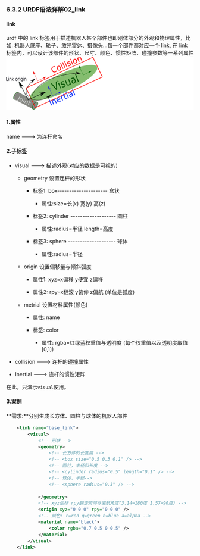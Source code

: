 ### 6.3.2 URDF语法详解02\_link

#### link

urdf 中的 link 标签用于描述机器人某个部件也即刚体部分的外观和物理属性，比如: 机器人底座、轮子、激光雷达、摄像头...每一个部件都对应一个 link, 在 link 标签内，可以设计该部件的形状、尺寸、颜色、惯性矩阵、碰撞参数等一系列属性![](/assets/官方01_link.png)

#### 1.属性

name ---&gt; 为连杆命名

#### 2.子标签

* visual ---&gt; 描述外观\(对应的数据是可视的\)

  * geometry 设置连杆的形状

    * 标签1: box--------------------- 盒状

      * 属性:size=长\(x\) 宽\(y\) 高\(z\)

    * 标签2: cylinder ------------------- 圆柱

      * 属性:radius=半径 length=高度

    * 标签3: sphere -------------------- 球体

      * 属性:radius=半径

  * origin 设置偏移量与倾斜弧度

    * 属性1: xyz=x偏移 y便宜 z偏移

    * 属性2: rpy=x翻滚 y俯仰 z偏航 \(单位是弧度\)

  * metrial 设置材料属性\(颜色\)

    * 属性: name

    * 标签: color

      * 属性: rgba=红绿蓝权重值与透明度 \(每个权重值以及透明度取值\[0,1\]\)

* collision ---&gt; 连杆的碰撞属性

* Inertial ---&gt; 连杆的惯性矩阵

在此，只演示`visual`使用。

#### 3.案例

**需求:**分别生成长方体、圆柱与球体的机器人部件

```xml
    <link name="base_link">
        <visual>
            <!-- 形状 -->
            <geometry>
                <!-- 长方体的长宽高 -->
                <!-- <box size="0.5 0.3 0.1" /> -->
                <!-- 圆柱，半径和长度 -->
                <!-- <cylinder radius="0.5" length="0.1" /> -->
                <!-- 球体，半径-->
                <!-- <sphere radius="0.3" /> -->

            </geometry>
            <!-- xyz坐标 rpy翻滚俯仰与偏航角度(3.14=180度 1.57=90度) -->
            <origin xyz="0 0 0" rpy="0 0 0" />
            <!-- 颜色: r=red g=green b=blue a=alpha -->
            <material name="black">
                <color rgba="0.7 0.5 0 0.5" />
            </material>
        </visual>
    </link>
```

#### 



